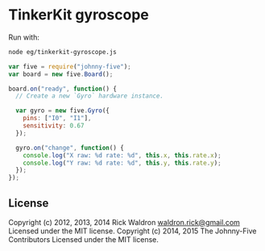 <!--remove-start-->
# TinkerKit gyroscope

Run with:
```bash
node eg/tinkerkit-gyroscope.js
```
<!--remove-end-->

```javascript
var five = require("johnny-five");
var board = new five.Board();

board.on("ready", function() {
  // Create a new `Gyro` hardware instance.

  var gyro = new five.Gyro({
    pins: ["I0", "I1"],
    sensitivity: 0.67
  });

  gyro.on("change", function() {
    console.log("X raw: %d rate: %d", this.x, this.rate.x);
    console.log("Y raw: %d rate: %d", this.y, this.rate.y);
  });
});

```








<!--remove-start-->
## License
Copyright (c) 2012, 2013, 2014 Rick Waldron <waldron.rick@gmail.com>
Licensed under the MIT license.
Copyright (c) 2014, 2015 The Johnny-Five Contributors
Licensed under the MIT license.
<!--remove-end-->
